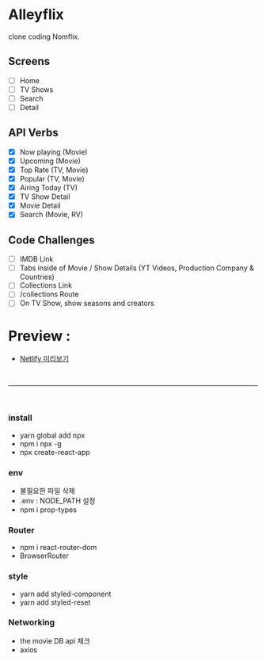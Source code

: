 # Alleyflix

clone coding Nomflix.

## Screens

- [ ] Home
- [ ] TV Shows
- [ ] Search
- [ ] Detail

## API Verbs

- [x] Now playing (Movie)
- [x] Upcoming (Movie)
- [x] Top Rate (TV, Movie)
- [x] Popular (TV, Movie)
- [x] Airing Today (TV)
- [x] TV Show Detail
- [x] Movie Detail
- [x] Search (Movie, RV)

## Code Challenges

- [ ] IMDB Link
- [ ] Tabs inside of Movie / Show Details (YT Videos, Production Company & Countries)
- [ ] Collections Link
- [ ] /collections Route
- [ ] On TV Show, show seasons and creators

# Preview :

- [Netlify 미리보기](https://alleyful.netlify.com/)

<br/>

---

<br/>

### install
- yarn global add npx
- npm i npx -g
- npx create-react-app

### env
- 불필요한 파일 삭제
- .env : NODE_PATH 설정
- npm i prop-types

### Router
- npm i react-router-dom
- BrowserRouter

### style
- yarn add styled-component
- yarn add styled-reset


### Networking
- the movie DB api 체크
- axios
